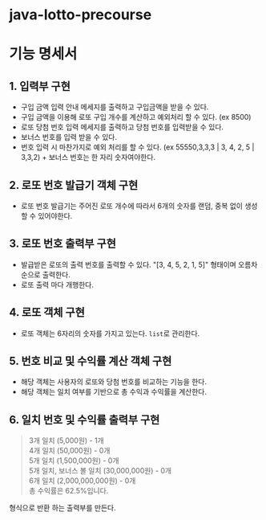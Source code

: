 # java-lotto-precourse

# 기능 명세서

## 1. 입력부 구현

-   구입 금액 입력 안내 메세지를 출력하고 구입금액을 받을 수 있다.
-   구입 금액을 이용해 로또 구입 개수를 계산하고 예외처리 할 수 있다. (ex 8500)
-   로또 당첨 번호 입력 메세지를 출력하고 당첨 번호를 입력받을 수 있다.
-   보너스 번호를 입력 받을 수 있다.
-   번호 입력 시 마찬가지로 예외 처리를 할 수 있다. (ex 55550,3,3,3 | 3, 4, 2, 5 | 3,3,2) + 보너스 번호는 한 자리 숫자여야한다.

## 2. 로또 번호 발급기 객체 구현

-   로또 번호 발급기는 주어진 로또 개수에 따라서 6개의 숫자를 랜덤, 중복 없이 생성할 수 있어야한다.

## 3. 로또 번호 출력부 구현

-   발급받은 로또의 출력 번호를 출력할 수 있다. "[3, 4, 5, 2, 1, 5]" 형태이며 오름차순으로 출력한다.
-   로또 출력 마다 개행한다.

## 4. 로또 객체 구현

-   로또 객체는 6자리의 숫자를 가지고 있는다. `list`로 관리한다.

## 5. 번호 비교 및 수익률 계산 객체 구현

-   해당 객체는 사용자의 로또와 당첨 번호를 비교하는 기능을 한다.
-   해당 객체는 일치 여부를 기반으로 총 수익과 수익률을 계산한다.

## 6. 일치 번호 및 수익률 출력부 구현

> 3개 일치 (5,000원) - 1개 <br>
> 4개 일치 (50,000원) - 0개<br>
> 5개 일치 (1,500,000원) - 0개<br>
> 5개 일치, 보너스 볼 일치 (30,000,000원) - 0개<br>
> 6개 일치 (2,000,000,000원) - 0개<br>
> 총 수익률은 62.5%입니다.<br>

형식으로 반환 하는 출력부를 만든다.

